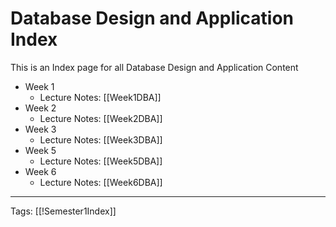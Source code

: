 # Database Design and Application Index

This is an Index page for all Database Design and Application Content

- Week 1
	- Lecture Notes: [[Week1DBA]]
- Week 2
	- Lecture Notes: [[Week2DBA]]
- Week 3
	- Lecture Notes: [[Week3DBA]]
- Week 5
	- Lecture Notes: [[Week5DBA]]
- Week 6
	- Lecture Notes: [[Week6DBA]]

---
Tags: [[!Semester1Index]]